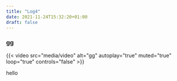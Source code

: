 ```yaml
---
title: "Log4"
date: 2021-11-24T15:32:20+01:00
draft: false
---
```


### gg

{{< video src="media/video" alt="gg" autoplay="true" muted="true" loop="true" controls="false" >}}

hello